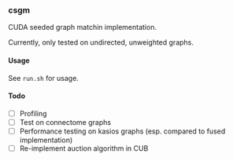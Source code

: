 ### csgm

CUDA seeded graph matchin implementation.

Currently, only tested on undirected, unweighted graphs.

#### Usage

See `run.sh` for usage.

#### Todo
- [ ] Profiling
- [ ] Test on connectome graphs
- [ ] Performance testing on kasios graphs (esp. compared to fused implementation)
- [ ] Re-implement auction algorithm in CUB